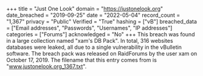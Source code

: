 +++
title = "Just One Look"
domain = "https://justonelook.org"
date_breached = "2019-09-25"
date = "2022-05-04"
record_count = "1,367"
privacy = "Public"
Verified = "True"
hashing = ["vB"]
breached_data = ["Email addresses", "Passwords", "Usernames", "IP addresses"]
categories = ["Forums"]
acknowledged = "No"
+++
This breach was found in a large collection named "xam's DB Pack". In total, 316 websites databases were leaked, all due to a single vulnerability in the vBulletin software. The breach pack was released on RaidForums by the user xam on October 17, 2019. The filename that this entry comes from is "www.justonelook.org_1367.txt".
